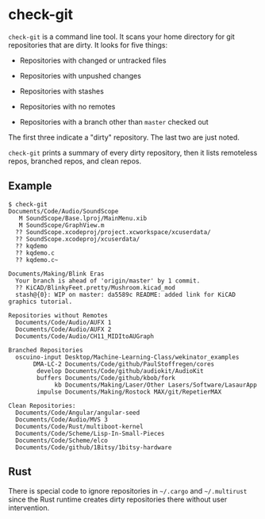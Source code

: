 # check-git

`check-git` is a command line tool.  It scans your home directory for
git repositories that are dirty.  It looks for five things:

* Repositories with changed or untracked files

* Repositories with unpushed changes

* Repositories with stashes

* Repositories with no remotes

* Repositories with a branch other than `master` checked out

The first three indicate a "dirty" repository.  The last two
are just noted.

`check-git` prints a summary of every dirty repository, then it lists
remoteless repos, branched repos, and clean repos.


## Example

    $ check-git
    Documents/Code/Audio/SoundScope
       M SoundScope/Base.lproj/MainMenu.xib
       M SoundScope/GraphView.m
      ?? SoundScope.xcodeproj/project.xcworkspace/xcuserdata/
      ?? SoundScope.xcodeproj/xcuserdata/
      ?? kqdemo
      ?? kqdemo.c
      ?? kqdemo.c~

    Documents/Making/Blink Eras
      Your branch is ahead of 'origin/master' by 1 commit.
      ?? KiCAD/BlinkyFeet.pretty/Mushroom.kicad_mod
      stash@{0}: WIP on master: da5589c README: added link for KiCAD graphics tutorial.

    Repositories without Remotes
      Documents/Code/Audio/AUFX 1
      Documents/Code/Audio/AUFX 2
      Documents/Code/Audio/CH11_MIDItoAUGraph

    Branched Repositories
      oscuino-input Desktop/Machine-Learning-Class/wekinator_examples
           DMA-LC-2 Documents/Code/github/PaulStoffregen/cores
            develop Documents/Code/github/audiokit/AudioKit
            buffers Documents/Code/github/kbob/fork
                 kb Documents/Making/Laser/Other Lasers/Software/LasaurApp
            impulse Documents/Making/Rostock MAX/git/RepetierMAX

    Clean Repositories:
      Documents/Code/Angular/angular-seed
      Documents/Code/Audio/MVS 3
      Documents/Code/Rust/multiboot-kernel
      Documents/Code/Scheme/Lisp-In-Small-Pieces
      Documents/Code/Scheme/elco
      Documents/Code/github/1Bitsy/1bitsy-hardware



## Rust

There is special code to ignore repositories in `~/.cargo` and
`~/.multirust` since the Rust runtime creates dirty repositories there
without user intervention.
